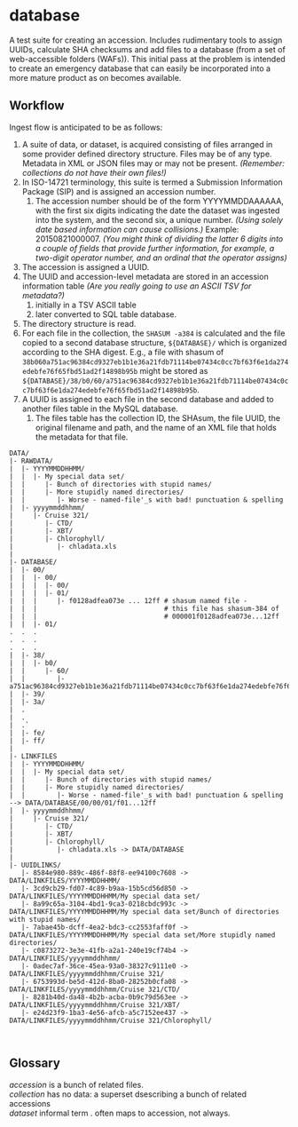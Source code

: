 # database

A test suite for creating an accession. Includes rudimentary tools to assign UUIDs, calculate SHA checksums and add files to a database (from a set of web-accessible folders (WAFs)). This initial pass at the problem is intended to create an emergency database that can easily be incorporated into a more mature product as on becomes available.

## Workflow 

Ingest flow is anticipated to be as follows:

1. A suite of data, or dataset, is acquired consisting of files arranged in some provider defined directory structure. Files may be of any type. Metadata in XML or JSON files may or may not be present.  _(Remember: collections do not have their own files!)_
1. In ISO-14721 terminology, this suite is termed a Submission Information Package (SIP) and is assigned an accession number.    
    1. The accession number should be of the form YYYYMMDDAAAAAA, with the first six digits indicating the
date the dataset was ingested into the system, and the second six, a unique number. _(Using solely date based information can cause collisions.)_ Example: 20150821000007. _(You might think of dividing the latter 6 digits into a couple of fields that provide further information, for example, a two-digit operator number, and an ordinal that the operator assigns)_
1. The accession is assigned a UUID. 
1. The UUID and accession-level metadata are stored in an accession information table  _(Are you really going to use an ASCII TSV for metadata?)_
    1. initially in a TSV ASCII table    
    2. later converted to SQL table database. 
1. The directory structure is read. 
1. For each file in the collection,  the `SHASUM -a384`  is calculated and 
the file copied to a second database structure, `${DATABASE}/` which is organized according to the SHA digest. E.g., a file with shasum of 
`38b060a751ac96384cd9327eb1b1e36a21fdb71114be07434c0cc7bf63f6e1da274edebfe76f65fbd51ad2f14898b95b`
might be stored as   
`${DATABASE}/38/b0/60/a751ac96384cd9327eb1b1e36a21fdb71114be07434c0cc7bf63f6e1da274edebfe76f65fbd51ad2f14898b95b`. 
1. A UUID is assigned to each file in the second database and added
to another files table in the MySQL database. 
    1. The files table has the collection ID, the SHAsum, the file UUID, the original filename and path, and the name of an XML file that holds the metadata for that file. 

```
DATA/
|- RAWDATA/
|  |- YYYYMMDDHHMM/
|  |  |- My special data set/
|  |     |- Bunch of directories with stupid names/
|  |     |- More stupidly named directories/
|  |        |- Worse - named-file'_s with bad! punctuation & spelling
|  |- yyyymmddhhmm/
|     |- Cruise 321/
|        |- CTD/
|        |- XBT/
|        |- Chlorophyll/
|           |- chladata.xls
| 
|- DATABASE/
|  |- 00/
|  |  |- 00/
|  |  |  |- 00/
|  |  |  |- 01/ 
|  |  |     |- f0128adfea073e ... 12ff # shasum named file -
|  |  |                                # this file has shasum-384 of
|  |  |                                # 000001f0128adfea073e...12ff
|  |  |- 01/ 
.  .  .      
.  .  .      
.  .  .      
|  |- 38/
|  |  |- b0/
|  |     |- 60/
|  |        |- a751ac96384cd9327eb1b1e36a21fdb71114be07434c0cc7bf63f6e1da274edebfe76f65fbd51ad2f14898b95b
|  |- 39/
|  |- 3a/
|  .
|  .
|  .`
|  |- fe/
|  |- ff/ 
|
|- LINKFILES
|  |- YYYYMMDDHHMM/
|  |  |- My special data set/
|  |     |- Bunch of directories with stupid names/
|  |     |- More stupidly named directories/
|  |        |- Worse - named-file'_s with bad! punctuation & spelling --> DATA/DATABASE/00/00/01/f01...12ff
|  |- yyyymmddhhmm/
|     |- Cruise 321/
|        |- CTD/
|        |- XBT/
|        |- Chlorophyll/
|           |- chladata.xls -> DATA/DATABASE
|
|- UUIDLINKS/
   |- 8584e980-889c-486f-88f8-ee94100c7608 -> DATA/LINKFILES/YYYYMMDDHHMM/
   |- 3cd9cb29-fd07-4c89-b9aa-15b5cd56d850 -> DATA/LINKFILES/YYYYMMDDHHMM/My special data set/
   |- 8a99c65a-3104-4bd1-9ca3-0218cbdc993c -> DATA/LINKFILES/YYYYMMDDHHMM/My special data set/Bunch of directories with stupid names/
   |- 7abae45b-dcff-4ea2-bdc3-cc2553faff0f -> DATA/LINKFILES/YYYYMMDDHHMM/My special data set/More stupidly named directories/
   |- c0873272-3e3e-41fb-a2a1-240e19cf74b4 -> DATA/LINKFILES/yyyymmddhhmm/
   |- 0adec7af-36ce-45ea-93a0-38327c9111e0 -> DATA/LINKFILES/yyyymmddhhmm/Cruise 321/
   |- 6753993d-be5d-412d-8ba0-28252b0cfa08 -> DATA/LINKFILES/yyyymmddhhmm/Cruise 321/CTD/
   |- 8281b40d-da48-4b2b-acba-0b9c79d563ee -> DATA/LINKFILES/yyyymmddhhmm/Cruise 321/XBT/
   |- e24d23f9-1ba3-4e56-afcb-a5c7152ee437 -> DATA/LINKFILES/yyyymmddhhmm/Cruise 321/Chlorophyll/



```


## Glossary

*accession* is a bunch of related files.   
*collection* has no data: a superset dsescribing a bunch of related accessions   
*dataset* informal term . often maps to accession, not always.   

